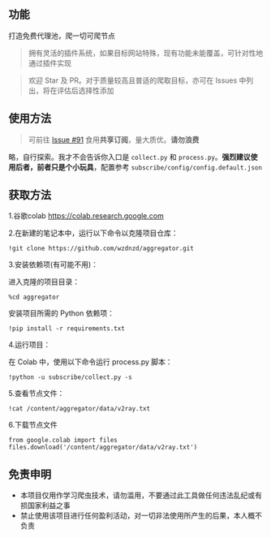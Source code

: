 <!--
 * @Author: wzdnzd
 * @Date: 2022-03-06 14:51:29
 * @Description: 
 * Copyright (c) 2022 by wzdnzd, All Rights Reserved.
-->

## 功能
打造免费代理池，爬一切可爬节点
> 拥有灵活的插件系统，如果目标网站特殊，现有功能未能覆盖，可针对性地通过插件实现

> 欢迎 Star 及 PR。对于质量较高且普适的爬取目标，亦可在 Issues 中列出，将在评估后选择性添加

## 使用方法
> 可前往 [Issue #91](https://github.com/wzdnzd/aggregator/issues/91) 食用**共享订阅**，量大质优。**请勿浪费**
 
略，自行探索。我才不会告诉你入口是 `collect.py` 和 `process.py`。**强烈建议使用后者，前者只是个小玩具**，配置参考 `subscribe/config/config.default.json`

## 获取方法

1.谷歌colab
https://colab.research.google.com

2.在新建的笔记本中，运行以下命令以克隆项目仓库：​

    !git clone https://github.com/wzdnzd/aggregator.git

3.安装依赖项(有可能不用)：

  进入克隆的项目目录：​

    %cd aggregator

  安装项目所需的 Python 依赖项：​

    !pip install -r requirements.txt

4.运行项目：

  在 Colab 中，使用以下命令运行 process.py 脚本：

    !python -u subscribe/collect.py -s

5.查看节点文件：

    !cat /content/aggregator/data/v2ray.txt

6.下载节点文件

    from google.colab import files
    files.download('/content/aggregator/data/v2ray.txt')


## 免责申明
+ 本项目仅用作学习爬虫技术，请勿滥用，不要通过此工具做任何违法乱纪或有损国家利益之事
+ 禁止使用该项目进行任何盈利活动，对一切非法使用所产生的后果，本人概不负责
